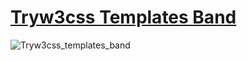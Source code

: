# [Tryw3css Templates Band](https://sabuhi0.github.io/Tryw3css_templates_band/)

![Tryw3css_templates_band](https://user-images.githubusercontent.com/62444892/151711893-3cc03a25-ae1b-44e2-9206-7040ae41b068.png)
